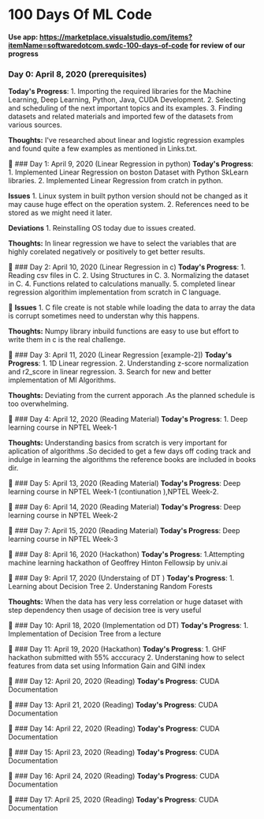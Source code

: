 # 100 Days Of ML Code 
#### Use app: https://marketplace.visualstudio.com/items?itemName=softwaredotcom.swdc-100-days-of-code for review of our progress
### Day 0: April 8, 2020 (prerequisites)

**Today's Progress**: 
    1. Importing the required libraries for the Machine Learning, Deep Learning, Python, Java, CUDA Development. 
    2. Selecting and scheduling of the next important topics and its examples.
    3. Finding datasets and related materials and imported few of the datasets from various sources.

**Thoughts:** I've researched about linear and logistic regression examples and found quite a few examples as mentioned in Links.txt.

:calendar: ### Day 1: April 9, 2020 (Linear Regression in python)
**Today's Progress**: 
    1. Implemented Linear Regression on boston Dataset with Python SkLearn libraries.
    2. Implemented Linear Regression from cratch in python. 

**Issues**
    1. Linux system in built python version should not be changed as it may cause huge effect on the operation system.
    2. References need to be stored as we might need it later.

**Deviations**
    1. Reinstalling OS today due to issues created. 

**Thoughts:** In linear regression we have to select the variables that are highly corelated negatively or positively to get better results.  

:calendar: ### Day 2: April 10, 2020 (Linear Regression in c)
**Today's Progress**: 
    1. Reading csv files in C.
    2. Using Structures in C.
    3. Normalizing the dataset in C. 
    4. Functions related to calculations manually.
    5. completed linear regression algorithim implementation from scratch in C language.
    
:calendar: **Issues**
    1. C file create is not stable while loading the data to array the data is corrupt sometimes need to understan why this happens.

**Thoughts:** Numpy library inbuild functions are easy to use but effort to write them in c is the real challenge.

:calendar: ### Day 3: April 11, 2020 (Linear Regression [example-2])
**Today's Progress**: 
    1. 1D Linear regression.
    2. Understanding z-score normalization and r2_score in linear regression.
    3. Search for new and better implementation of Ml Algorithms.

**Thoughts:** Deviating from the current apporach .As the planned schedule is too overwhelming.

:calendar: ### Day 4: April 12, 2020 (Reading Material)
**Today's Progress**: 
    1. Deep learning course in NPTEL Week-1

**Thoughts:** Understanding basics from scratch is very important for aplication of algorithms .So decided to get a few days off coding track and indulge in learning the algorithms the reference books are included in books dir.

:calendar: ### Day 5: April 13, 2020 (Reading Material)
**Today's Progress**: 
    Deep learning course in NPTEL Week-1 (contiunation ),NPTEL Week-2.

:calendar: ### Day 6: April 14, 2020 (Reading Material)
**Today's Progress**: 
    Deep learning course in NPTEL Week-2

:calendar: ### Day 7: April 15, 2020 (Reading Material)
**Today's Progress**: 
    Deep learning course in NPTEL Week-3

:calendar: ### Day 8: April 16, 2020 (Hackathon)
**Today's Progress**: 
    1.Attempting machine learning hackathon of Geoffrey Hinton Fellowsip by univ.ai 

:calendar: ### Day 9: April 17, 2020 (Understaing of DT )
**Today's Progress**: 
    1. Learning about Decision Tree
    2. Understaning Random Forests 

**Thoughts:** When the data has very less correlation or huge dataset with step dependency then usage of decision tree is very useful

:calendar: ### Day 10: April 18, 2020 (Implementation od DT)
**Today's Progress**: 
    1. Implementation of Decision Tree from a lecture

:calendar: ### Day 11: April 19, 2020 (Hackathon)
**Today's Progress**: 
    1. GHF hackathon submitted with 55% acccuracy 
    2. Understaning how to select features from data set using Information Gain and GINI index

:calendar: ### Day 12: April 20, 2020 (Reading)
**Today's Progress**: 
    CUDA Documentation

:calendar: ### Day 13: April 21, 2020 (Reading)
**Today's Progress**: 
    CUDA Documentation

:calendar: ### Day 14: April 22, 2020 (Reading)
**Today's Progress**: 
    CUDA Documentation

:calendar: ### Day 15: April 23, 2020 (Reading)
**Today's Progress**: 
    CUDA Documentation

:calendar: ### Day 16: April 24, 2020 (Reading)
**Today's Progress**: 
    CUDA Documentation

:calendar: ### Day 17: April 25, 2020 (Reading)
**Today's Progress**: 
    CUDA Documentation